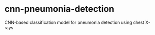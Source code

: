 # cnn-pneumonia-detection
CNN-based classification model for pneumonia detection using chest X-rays
